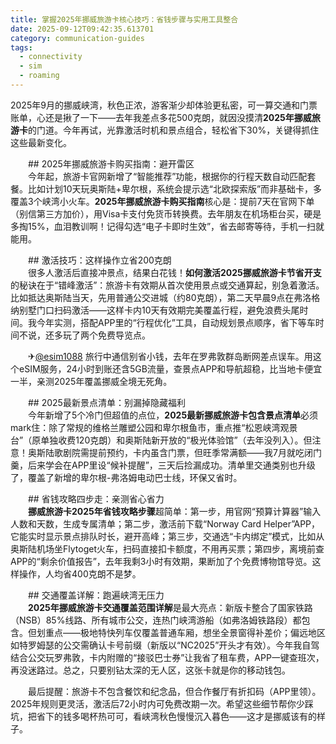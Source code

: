 ```yaml
---
title: 掌握2025年挪威旅游卡核心技巧：省钱步骤与实用工具整合
date: 2025-09-12T09:42:35.613701
category: communication-guides
tags:
  - connectivity
  - sim
  - roaming
---
```


2025年9月的挪威峡湾，秋色正浓，游客渐少却体验更私密，可一算交通和门票账单，心还是揪了一下——去年我差点多花500克朗，就因没摸清**2025年挪威旅游卡**的门道。今年再试，光靠激活时机和景点组合，轻松省下30%，关键得抓住这些最新变化。

　　## 2025年挪威旅游卡购买指南：避开雷区  
　　今年起，旅游卡官网新增了“智能推荐”功能，根据你的行程天数自动匹配套餐。比如计划10天玩奥斯陆+卑尔根，系统会提示选“北欧探索版”而非基础卡，多覆盖3个峡湾小火车。**2025年挪威旅游卡购买指南**核心是：提前7天在官网下单（别信第三方加价），用Visa卡支付免货币转换费。去年朋友在机场柜台买，硬是多掏15%，血泪教训啊！记得勾选“电子卡即时生效”，省去邮寄等待，手机一扫就能用。

　　## 激活技巧：这样操作立省200克朗  
　　很多人激活后直接冲景点，结果白花钱！**如何激活2025挪威旅游卡节省开支**的秘诀在于“错峰激活”：旅游卡有效期从首次使用景点或交通算起，别急着激活。比如抵达奥斯陆当天，先用普通公交进城（约80克朗），第二天早晨9点在弗洛格纳别墅门口扫码激活——这样卡内10天有效期完美覆盖行程，避免浪费头尾时间。我今年实测，搭配APP里的“行程优化”工具，自动规划景点顺序，省下等车时间不说，还多玩了两个免费导览点。

　　✈[@esim1088](https://t.me/s/esim1088) 旅行中通信别省小钱，去年在罗弗敦群岛断网差点误车。用这个eSIM服务，24小时到账还含5GB流量，查景点APP和导航超稳，比当地卡便宜一半，亲测2025年覆盖挪威全境无死角。

　　## 2025最新景点清单：别漏掉隐藏福利  
　　今年新增了5个冷门但超值的点位，**2025最新挪威旅游卡包含景点清单**必须mark住：除了常规的维格兰雕塑公园和卑尔根鱼市，重点推“松恩峡湾观景台”（原单独收费120克朗）和奥斯陆新开放的“极光体验馆”（去年没列入）。但注意！奥斯陆歌剧院需提前预约，卡内虽含门票，但旺季常满额——我7月就吃闭门羹，后来学会在APP里设“候补提醒”，三天后捡漏成功。清单里交通类别也升级了，覆盖了新增的卑尔根-弗洛姆电动巴士线，环保又省时。

　　## 省钱攻略四步走：亲测省心省力  
　　**挪威旅游卡2025年省钱攻略步骤**超简单：第一步，用官网“预算计算器”输入人数和天数，生成专属清单；第二步，激活前下载“Norway Card Helper”APP，它能实时显示景点排队时长，避开高峰；第三步，交通选“卡内绑定”模式，比如从奥斯陆机场坐Flytoget火车，扫码直接扣卡额度，不用再买票；第四步，离境前查APP的“剩余价值报告”，去年我剩3小时有效期，果断加了个免费博物馆导览。这样操作，人均省400克朗不是梦。

　　## 交通覆盖详解：跑遍峡湾无压力  
　　**2025年挪威旅游卡交通覆盖范围详解**是最大亮点：新版卡整合了国家铁路（NSB）85%线路、所有城市公交，连热门峡湾游船（如弗洛姆铁路段）都包含。但划重点——极地特快列车仅覆盖普通车厢，想坐全景窗得补差价；偏远地区如特罗姆瑟的公交需确认卡号前缀（新版以“NC2025”开头才有效）。今年我自驾结合公交玩罗弗敦，卡内附赠的“接驳巴士券”让我省了租车费，APP一键查班次，再没迷路过。总之，只要别钻太深的无人区，这张卡就是你的移动钱包。

　　最后提醒：旅游卡不包含餐饮和纪念品，但合作餐厅有折扣码（APP里领）。2025年规则更灵活，激活后72小时内可免费改期一次。希望这些细节帮你少踩坑，把省下的钱多喝杯热可可，看峡湾秋色慢慢沉入暮色——这才是挪威该有的样子。